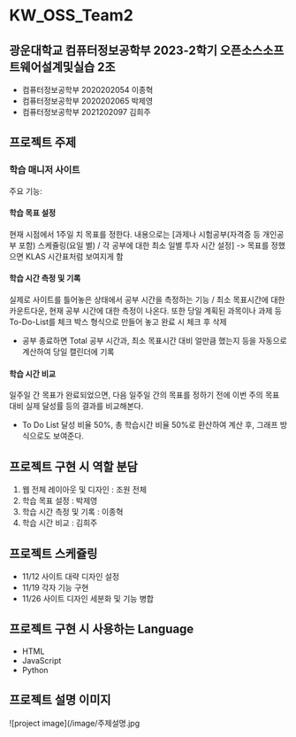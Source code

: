 # KW_OSS_Team2

## 광운대학교 컴퓨터정보공학부 2023-2학기 오픈소스소프트웨어설계및실습 2조

- 컴퓨터정보공학부 2020202054 이종혁
- 컴퓨터정보공학부 2020202065 박제영
- 컴퓨터정보공학부 2021202097 김희주

## 프로젝트 주제
### 학습 매니저 사이트

주요 기능:
#### 학습 목표 설정
현재 시점에서 1주일 치 목표를 정한다.
내용으로는
[과제나 시험공부(자격증 등 개인공부 포함) 스케쥴링(요일 별) / 각 공부에 대한 최소 일별 투자 시간 설정]
-> 목표를 정했으면 KLAS 시간표처럼 보여지게 함
#### 학습 시간 측정 및 기록
실제로 사이트를 틀어놓은 상태에서 공부 시간을 측정하는 기능 / 최소 목표시간에 대한 카운트다운, 현재 공부 시간에 대한 측정이 나온다.
또한 당일 계획된 과목이나 과제 등 To-Do-List를 체크 박스 형식으로 만들어 놓고 완료 시 체크 후 삭제
- 공부 종료하면 Total 공부 시간과, 최소 목표시간 대비 얼만큼 했는지 등을 자동으로 계산하여 당일 캘린더에 기록

#### 학습 시간 비교
일주일 간 목표가 완료되었으면, 다음 일주일 간의 목표를 정하기 전에 이번 주의 목표 대비 실제 달성률 등의 결과를 비교해본다.
- To Do List 달성 비율 50%, 총 학습시간 비율 50%로 환산하여 계산 후, 그래프 방식으로도 보여준다.

## 프로젝트 구현 시 역할 분담
1. 웹 전체 레이아웃 및 디자인 : 조원 전체
2. 학습 목표 설정 : 박제영
3. 학습 시간 측정 및 기록 : 이종혁
4. 학습 시간 비교 : 김희주

## 프로젝트 스케쥴링
- 11/12 사이트 대략 디자인 설정
- 11/19 각자 기능 구현
- 11/26 사이트 디자인 세분화 및 기능 병합

## 프로젝트 구현 시 사용하는 Language
- HTML
- JavaScript
- Python

## 프로젝트 설명 이미지
![project image](/image/주제설명.jpg
